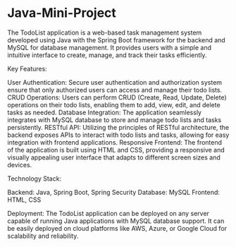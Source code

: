 # Java-Mini-Project
The TodoList application is a web-based task management system developed using Java with the Spring Boot framework for the backend and MySQL for database management. It provides users with a simple and intuitive interface to create, manage, and track their tasks efficiently.

Key Features:

User Authentication: Secure user authentication and authorization system ensure that only authorized users can access and manage their todo lists.
CRUD Operations: Users can perform CRUD (Create, Read, Update, Delete) operations on their todo lists, enabling them to add, view, edit, and delete tasks as needed.
Database Integration: The application seamlessly integrates with MySQL database to store and manage todo lists and tasks persistently.
RESTful API: Utilizing the principles of RESTful architecture, the backend exposes APIs to interact with todo lists and tasks, allowing for easy integration with frontend applications.
Responsive Frontend: The frontend of the application is built using HTML and CSS, providing a responsive and visually appealing user interface that adapts to different screen sizes and devices.

Technology Stack:

Backend: Java, Spring Boot, Spring Security
Database: MySQL
Frontend: HTML, CSS

Deployment:
The TodoList application can be deployed on any server capable of running Java applications with MySQL database support. It can be easily deployed on cloud platforms like AWS, Azure, or Google Cloud for scalability and reliability.

